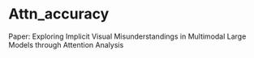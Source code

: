 # Attn_accuracy
Paper: Exploring Implicit Visual Misunderstandings in Multimodal Large Models through Attention Analysis
